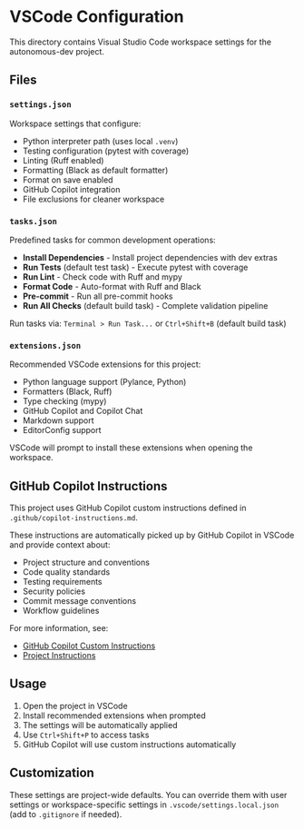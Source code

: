 # VSCode Configuration

This directory contains Visual Studio Code workspace settings for the autonomous-dev project.

## Files

### `settings.json`

Workspace settings that configure:
- Python interpreter path (uses local `.venv`)
- Testing configuration (pytest with coverage)
- Linting (Ruff enabled)
- Formatting (Black as default formatter)
- Format on save enabled
- GitHub Copilot integration
- File exclusions for cleaner workspace

### `tasks.json`

Predefined tasks for common development operations:
- **Install Dependencies** - Install project dependencies with dev extras
- **Run Tests** (default test task) - Execute pytest with coverage
- **Run Lint** - Check code with Ruff and mypy
- **Format Code** - Auto-format with Ruff and Black
- **Pre-commit** - Run all pre-commit hooks
- **Run All Checks** (default build task) - Complete validation pipeline

Run tasks via: `Terminal > Run Task...` or `Ctrl+Shift+B` (default build task)

### `extensions.json`

Recommended VSCode extensions for this project:
- Python language support (Pylance, Python)
- Formatters (Black, Ruff)
- Type checking (mypy)
- GitHub Copilot and Copilot Chat
- Markdown support
- EditorConfig support

VSCode will prompt to install these extensions when opening the workspace.

## GitHub Copilot Instructions

This project uses GitHub Copilot custom instructions defined in `.github/copilot-instructions.md`.

These instructions are automatically picked up by GitHub Copilot in VSCode and provide context about:
- Project structure and conventions
- Code quality standards
- Testing requirements
- Security policies
- Commit message conventions
- Workflow guidelines

For more information, see:
- [GitHub Copilot Custom Instructions](https://aka.ms/vscode-ghcp-custom-instructions)
- [Project Instructions](.github/copilot-instructions.md)

## Usage

1. Open the project in VSCode
2. Install recommended extensions when prompted
3. The settings will be automatically applied
4. Use `Ctrl+Shift+P` to access tasks
5. GitHub Copilot will use custom instructions automatically

## Customization

These settings are project-wide defaults. You can override them with user settings or workspace-specific settings in `.vscode/settings.local.json` (add to `.gitignore` if needed).
